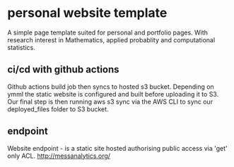 # personal website template

A simple page template suited for personal and portfolio pages. 
With research interest in Mathematics, applied probablity and computational statistics.


## ci/cd with github actions

Github actions build job then syncs to hosted s3 bucket. Depending on ymml the static website is configured and built before uploading it to S3. Our final step is then running aws s3 sync via the AWS CLI to sync our deployed_files folder to S3 bucket. 


## endpoint 

Website endpoint - is a static site hosted authorising public access via 'get' only ACL.
http://messanalytics.org/
